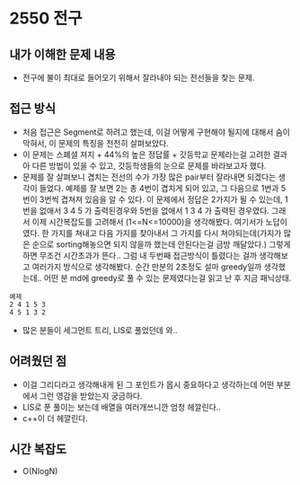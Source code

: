 # 2550 전구
## 내가 이해한 문제 내용
 - 전구에 불이 최대로 들어오기 위해서 잘라내야 되는 전선들을 찾는 문제.
## 접근 방식
 - 처음 접근은 Segment로 하려고 했는데, 이걸 어떻게 구현해야 될지에 대해서 숨이 막혀서, 이 문제의 특징을 천천히 살펴보았다.
 - 이 문제는 스폐셜 져지 + 44%의 높은 정답률 + 갓등학교 문제라는걸 고려한 결과 아 다른 방법이 있을 수 있고, 갓등학생들의 눈으로 문제를 바라보고자 했다.
 - 문제를 잘 살펴보니 겹치는 전선의 수가 가장 많은 pair부터 잘라내면 되겠다는 생각이 들었다. 예제를 잘 보면 2는 총 4번이 겹치게 되어 있고, 그 다음으로 1번과 5번이 
 3번씩 겹쳐져 있음을 알 수 있다. 이 문제에서 정답은 2가지가 될 수 있는데, 1번을 없애서 3 4 5 가 출력된경우와 5번을 없애서 1 3 4 가 출력된 경우였다. 그래서 이제 
 시간복잡도를 고려해서 (1<=N<=10000)을 생각해봤다. 여기서가 노답이였다. 한 가지를 쳐내고 다음 가지를 찾아내서 그 가지를 다시 쳐야되는데(가지가 많은 순으로 sorting해놓으면
 되지 않을까 했는데 안된다는걸 금방 깨달았다.) 그렇게 하면 무조건 시간초과가 뜬다.. 그럼 내 두번째 접근방식이 틀렸다는 걸까 생각해보고 여러가지 방식으로 생각해봤다. 순간 만분의
 2초정도 설마 greedy일까 생각했는데.. 어떤 분 md에 greedy로 풀 수 있는 문제였다는걸 읽고 난 후 지금 패닉상태.
~~~
예제
2 4 1 5 3
4 5 1 3 2 
~~~
 - 많은 분들이 세그먼트 트리, LIS로 풀었던데 와..
## 어려웠던 점
 - 이걸 그리디라고 생각해내게 된 그 포인트가 몹시 중요하다고 생각하는데 어떤 부분에서 그런 영감을 받았는지 궁금하다.
 - LIS로 푼 풀이는 보는데 배열을 여러개쓰니깐 엄청 헤깔린다..
 - c++이 더 헤깔린다.
## 시간 복잡도
 - O(NlogN)

